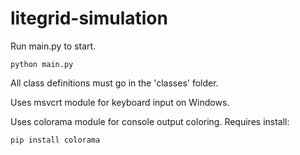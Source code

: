 # litegrid-simulation

Run main.py to start.

`python main.py`


All class definitions must go in the 'classes' folder.

Uses msvcrt module for keyboard input on Windows.


Uses colorama module for console output coloring. Requires install:

`pip install colorama`